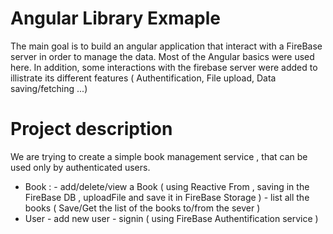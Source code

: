 # Angular Library Exmaple
The main goal is to build an angular application that interact with a FireBase server in order to manage the data.
Most of the Angular basics were used here. In addition, some interactions with the firebase server were added to illistrate its different features ( Authentification, File upload, Data saving/fetching ...)

# Project description
We are trying to create a simple book management service , that can be used only by authenticated users.
- Book :
      - add/delete/view a Book ( using Reactive From , saving in the FireBase DB , uploadFile and save it in FireBase Storage )
      - list all the books ( Save/Get the list of the books to/from the sever )
- User
      - add new user 
      - signin  ( using FireBase Authentification service )

   
